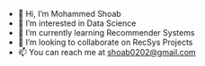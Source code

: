 - 👋 Hi, I’m Mohammed Shoab
- 👀 I’m interested in Data Science
- 🌱 I’m currently learning Recommender Systems
- 💞️ I’m looking to collaborate on RecSys Projects
- 📫 You can reach me at shoab0202@gmail.com

<!---
Shoab02/Shoab02 is a ✨ special ✨ repository because its `README.md` (this file) appears on your GitHub profile.
You can click the Preview link to take a look at your changes.
--->
